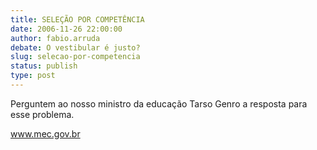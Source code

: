 ```yaml
---
title: SELEÇÃO POR COMPETÊNCIA
date: 2006-11-26 22:00:00
author: fabio.arruda
debate: O vestibular é justo?
slug: selecao-por-competencia
status: publish 
type: post
---
```


Perguntem ao nosso ministro da educação Tarso Genro a resposta para esse problema.  

www.mec.gov.br
